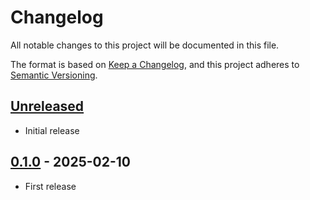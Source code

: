 # Changelog

All notable changes to this project will be documented in this file.

The format is based on [Keep a Changelog](https://keepachangelog.com/en/1.1.0/),
and this project adheres to [Semantic Versioning](https://semver.org/spec/v2.0.0.html).

## [Unreleased]

* Initial release

## [0.1.0] - 2025-02-10

* First release

[Unreleased]: https://github.com/cgsmith/calorie/compare/0.0.1...HEAD
[0.1.0]: https://github.com/cgsmith/calorie/releases/tag/0.1.0